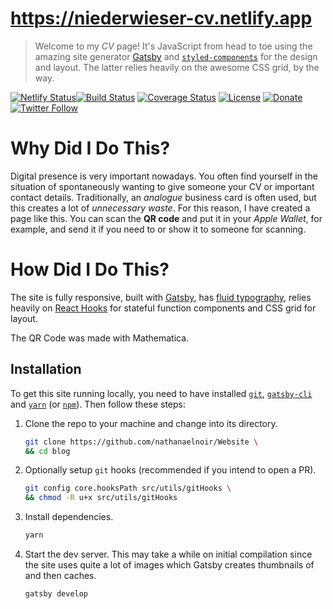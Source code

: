 <!---<a href="https://twitter.com/nathanaelnoir"><img src="https://raw.githubusercontent.com/nathanaelnoir/Animations/master/6b6346318dde1667d14dce0ef2dde2ba-sticker.png" title="Twitter" alt="Twitter"></a>--->


# https://niederwieser-cv.netlify.app

> Welcome to my _CV_ page! It's JavaScript from head to toe using the amazing site generator [Gatsby](https://gatsbyjs.org) and [`styled-components`](https://styled-components.com) for the design and layout. The latter relies heavily on the awesome CSS grid, by the way.



[![Netlify Status](https://api.netlify.com/api/v1/badges/e4ed12e6-407b-432e-8504-a4994d5e1c02/deploy-status)](https://app.netlify.com/sites/emolord/deploys)[![Build Status](http://img.shields.io/travis/badges/badgerbadgerbadger.svg?style=flat-square)](https://travis-ci.org/badges/badgerbadgerbadger) [![Coverage Status](http://img.shields.io/coveralls/badges/badgerbadgerbadger.svg?style=flat-square)](https://coveralls.io/r/badges/badgerbadgerbadger) [![License](http://img.shields.io/:license-mit-blue.svg?style=flat-square)](http://badges.mit-license.org) [![Donate](https://img.shields.io/badge/$-support-ff69b4.svg?style=flat)](https://www.buymeacoffee.com/nathanaelnoir)  
[![Twitter Follow](https://img.shields.io/twitter/follow/nathanaelnoir.svg?style=social)](https://twitter.com/nathanaelnoir)


# Why Did I Do This?

Digital presence is very important nowadays. You often find yourself in the situation of spontaneously wanting to give someone your CV or important contact details. Traditionally, an _analogue_ business card is often used, but this creates a lot of _unnecessary waste_. For this reason, I have created a page like this. You can scan the **QR code** and put it in your _Apple Wallet_, for example, and send it if you need to or show it to someone for scanning.


# How Did I Do This?

The site is fully responsive, built with [Gatsby](https://gatsbyjs.org), has [fluid typography](https://css-tricks.com/snippets/css/fluid-typography), relies heavily on [React Hooks](https://reactjs.org/docs/hooks-intro) for stateful function components and CSS grid for layout.

The QR Code was made with Mathematica.

## Installation

To get this site running locally, you need to have installed [`git`](https://git-scm.com), [`gatsby-cli`](https://gatsbyjs.org/docs/gatsby-cli) and [`yarn`](https://yarnpkg.com) (or [`npm`](https://npmjs.com)). Then follow these steps:

1. Clone the repo to your machine and change into its directory.

   ```sh
   git clone https://github.com/nathanaelnoir/Website \
   && cd blog
   ```

2. Optionally setup `git` hooks (recommended if you intend to open a PR).

   ```sh
   git config core.hooksPath src/utils/gitHooks \
   && chmod -R u+x src/utils/gitHooks
   ```

3. Install dependencies.

   ```sh
   yarn
   ```

4. Start the dev server. This may take a while on initial compilation since the site uses quite a lot of images which Gatsby creates thumbnails of and then caches.

   ```sh
   gatsby develop
   ```
